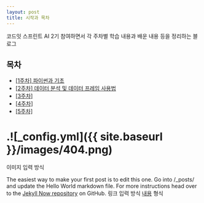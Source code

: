 ```yaml
---
layout: post
title: 시작과 목차
---
```


코드잇 스프린트 AI 2기 참여하면서 각 주차별 학습 내용과 배운 내용 등을 정리하는 블로그



<h2>목차</h2>
<ul>
  <li><a href="https://dyddnjs131.github.io/파이썬과-기초">[1주차] 파이썬과 기초</a></li>
  <li><a href="">[2주차] 데이터 분석 및 데이터 프레임 사용법</a></li>
  <li><a href="">[3주차]</a></li>
  <li><a href="">[4주차]</a></li>
  <li><a href="">[5주차]</a></li>
</ul>



# .![_config.yml]({{ site.baseurl }}/images/404.png)
이미지 입력 방식

The easiest way to make your first post is to edit this one. Go into /_posts/ and update the Hello World markdown file. For more instructions head over to the 
[Jekyll Now repository](https://github.com/barryclark/jekyll-now) on GitHub.
링크 입력 방식 [내용](링크) 형식
